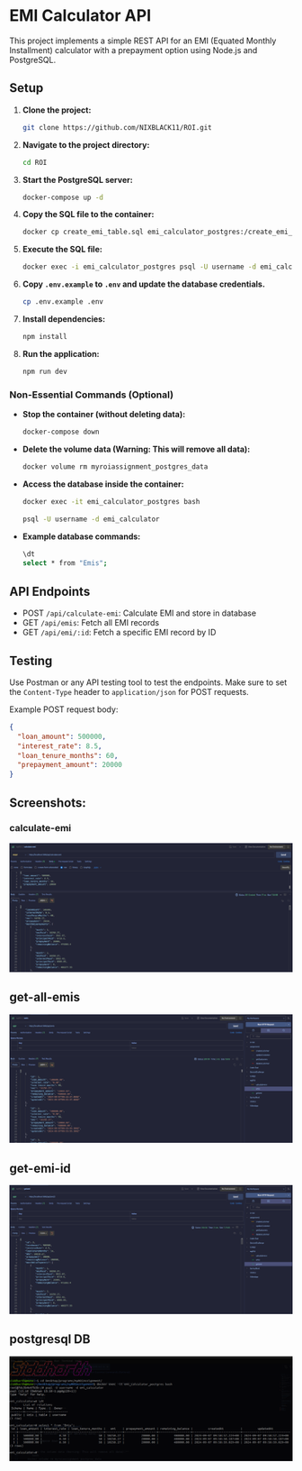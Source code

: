 # EMI Calculator API

This project implements a simple REST API for an EMI (Equated Monthly Installment) calculator with a prepayment option using Node.js and PostgreSQL.

## Setup

1. **Clone the project:**
   ```bash
   git clone https://github.com/NIXBLACK11/ROI.git
   ```

2. **Navigate to the project directory:**
   ```bash
   cd ROI
   ```

3. **Start the PostgreSQL server:**
   ```bash
   docker-compose up -d
   ```

4. **Copy the SQL file to the container:**
   ```bash
   docker cp create_emi_table.sql emi_calculator_postgres:/create_emi_table.sql
   ```

5. **Execute the SQL file:**
   ```bash
   docker exec -i emi_calculator_postgres psql -U username -d emi_calculator -f /create_emi_table.sql
   ```

6. **Copy `.env.example` to `.env` and update the database credentials.**
   ```bash
   cp .env.example .env
   ```

7. **Install dependencies:**
   ```bash
   npm install
   ```

8. **Run the application:**
   ```bash
   npm run dev
   ```

### Non-Essential Commands (Optional)

- **Stop the container (without deleting data):**
   ```bash
   docker-compose down
   ```

- **Delete the volume data (Warning: This will remove all data):**
   ```bash
   docker volume rm myroiassignment_postgres_data
   ```

- **Access the database inside the container:**
   ```bash
   docker exec -it emi_calculator_postgres bash
   ```
   ```bash
   psql -U username -d emi_calculator
   ```

- **Example database commands:**
   ```bash
   \dt
   select * from "Emis";
   ```

## API Endpoints

- POST `/api/calculate-emi`: Calculate EMI and store in database
- GET `/api/emis`: Fetch all EMI records
- GET `/api/emi/:id`: Fetch a specific EMI record by ID

## Testing

Use Postman or any API testing tool to test the endpoints. Make sure to set the `Content-Type` header to `application/json` for POST requests.

Example POST request body:

```json
{
  "loan_amount": 500000,
  "interest_rate": 8.5,
  "loan_tenure_months": 60,
  "prepayment_amount": 20000
}
```

## Screenshots:
### calculate-emi 
![alt text](image.png)
## get-all-emis
![alt text](image-1.png)
## get-emi-id
![alt text](image-2.png)
## postgresql DB
![alt text](image-3.png)